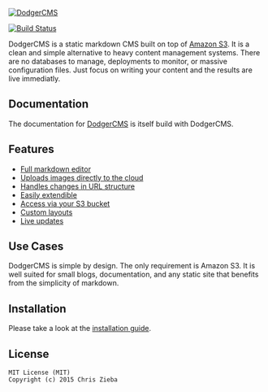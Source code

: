 [![DodgerCMS](http://i.imgur.com/EmVj8OL.png)](http://dodgercms.com/)

[![Build Status](https://travis-ci.org/ChrisZieba/dodgercms.svg)](https://travis-ci.org/ChrisZieba/dodgercms)
 
DodgerCMS is a static markdown CMS built on top of [Amazon S3](http://aws.amazon.com/s3/). It is a clean and simple alternative to heavy content management systems. There are no databases to manage, deployments to monitor, or massive configuration files. Just focus on writing your content and the results are live immediatly. 

## Documentation

The documentation for [DodgerCMS](http://dodgercms.com) is itself build with DodgerCMS. 

## Features

- [Full markdown editor](http://dodgercms.com/features/editor)
- [Uploads images directly to the cloud](http://dodgercms.com/features/)
- [Handles changes in URL structure](http://dodgercms.com/features/)
- [Easily extendible](http://dodgercms.com/features/)
- [Access via your S3 bucket](http://dodgercms.com/features/)
- [Custom layouts](http://dodgercms.com/features/)
- [Live updates](http://dodgercms.com/features/)

## Use Cases

DodgerCMS is simple by design. The only requirement is Amazon S3. It is well suited for small blogs, documentation, and any static site that benefits from the simplicity of markdown.

## Installation

Please take a look at the [installation guide](http://dodgercms.com/help/installation).

## License

```
MIT License (MIT)
Copyright (c) 2015 Chris Zieba
```